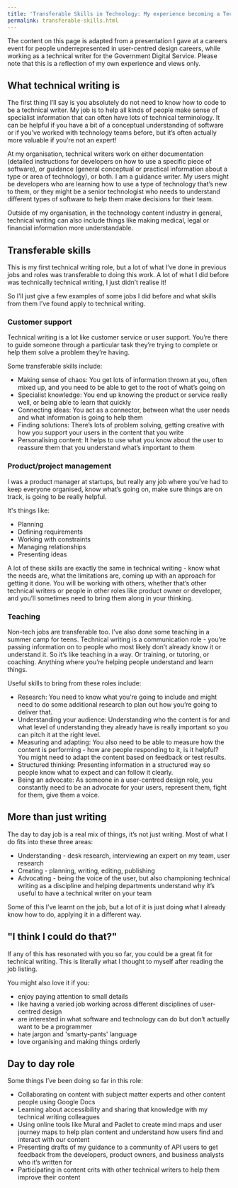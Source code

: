 ```yaml
---
title: 'Transferable Skills in Technology: My experience becoming a Technical Writer'
permalink: transferable-skills.html
---
```


<link rel="stylesheet" href="/../style.css">

The content on this page is adapted from a presentation I gave at a careers event for people underrepresented in user-centred design careers, while working as a technical writer for the Government Digital Service. Please note that this is a reflection of my own experience and views only.  

## What technical writing is

The first thing I’ll say is you absolutely do not need to know how to code to be a technical writer. My job is to help all kinds of people make sense of specialist information that can often have lots of technical terminology. It can be helpful if you have a bit of a conceptual understanding of software or if you’ve worked with technology teams before, but it’s often actually more valuable if you’re not an expert!

At my organisation, technical writers work on either documentation (detailed instructions for developers on how to use a specific piece of software), or guidance (general conceptual or practical information about a type or area of technology), or both. I am a guidance writer. My users might be developers who are learning how to use a type of technology that’s new to them, or they might be a senior technologist who needs to understand different types of software to help them make decisions for their team.

Outside of my organisation, in the technology content industry in general, technical writing can also include things like making medical, legal or financial information more understandable.

## Transferable skills

This is my first technical writing role, but a lot of what I’ve done in previous jobs and roles was transferable to doing this work. A lot of what I did before was technically technical writing, I just didn’t realise it!

So I’ll just give a few examples of some jobs I did before and what skills from them I’ve found apply to technical writing.

### Customer support

Technical writing is a lot like customer service or user support. You’re there to guide someone through a particular task they’re trying to complete or help them solve a problem they’re having.

Some transferable skills include:

- Making sense of chaos: You get lots of information thrown at you, often mixed up, and you need to be able to get to the root of what’s going on
- Specialist knowledge: You end up knowing the product or service really well, or being able to learn that quickly
- Connecting ideas: You act as a connector, between what the user needs and what information is going to help them
- Finding solutions: There’s lots of problem solving, getting creative with how you support your users in the content that you write
- Personalising content: It helps to use what you know about the user to reassure them that you understand what’s important to them

### Product/project management

I was a product manager at startups, but really any job where you’ve had to keep everyone organised, know what’s going on, make sure things are on track, is going to be really helpful.

It's things like:

- Planning
- Defining requirements
- Working with constraints
- Managing relationships
- Presenting ideas

A lot of these skills are exactly the same in technical writing - know what the needs are, what the limitations are, coming up with an approach for getting it done. You will be working with others, whether that’s other technical writers or people in other roles like product owner or developer, and you’ll sometimes need to bring them along in your thinking.

### Teaching

Non-tech jobs are transferable too. I’ve also done some teaching in a summer camp for teens. Technical writing is a communication role - you’re passing information on to people who most likely don’t already know it or understand it. So it’s like teaching in a way. Or training, or tutoring, or coaching. Anything where you’re helping people understand and learn things.

Useful skills to bring from these roles include:

- Research: You need to know what you’re going to include and might need to do some additional research to plan out how you’re going to deliver that.
- Understanding your audience: Understanding who the content is for and what level of understanding they already have is really important so you can pitch it at the right level.
- Measuring and adapting: You also need to be able to measure how the content is performing - how are people responding to it, is it helpful? You might need to adapt the content based on feedback or test results.
- Structured thinking: Presenting information in a structured way so people know what to expect and can follow it clearly.
- Being an advocate: As someone in a user-centred design role, you constantly need to be an advocate for your users, represent them, fight for them, give them a voice.

## More than just writing

The day to day job is a real mix of things, it’s not just writing. Most of what I do fits into these three areas:

- Understanding - desk research, interviewing an expert on my team, user research
- Creating - planning, writing, editing, publishing
- Advocating - being the voice of the user, but also championing technical writing as a discipline and helping departments understand why it’s useful to have a technical writer on your team

Some of this I’ve learnt on the job, but a lot of it is just doing what I already know how to do, applying it in a different way.

## "I think I could do that?"

If any of this has resonated with you so far, you could be a great fit for technical writing. This is literally what I thought to myself after reading the job listing.

You might also love it if you:

- enjoy paying attention to small details
- like having a varied job working across different disciplines of user-centred design
- are interested in what software and technology can do but don’t actually want to be a programmer
- hate jargon and 'smarty-pants' language
- love organising and making things orderly

## Day to day role

Some things I’ve been doing so far in this role:

- Collaborating on content with subject matter experts and other content people using Google Docs
- Learning about accessibility and sharing that knowledge with my technical writing colleagues
- Using online tools like Mural and Padlet to create mind maps and user journey maps to help plan content and understand how users find and interact with our content
- Presenting drafts of my guidance to a community of API users to get feedback from the developers, product owners, and business analysts who it’s written for
- Participating in content crits with other technical writers to help them improve their content
